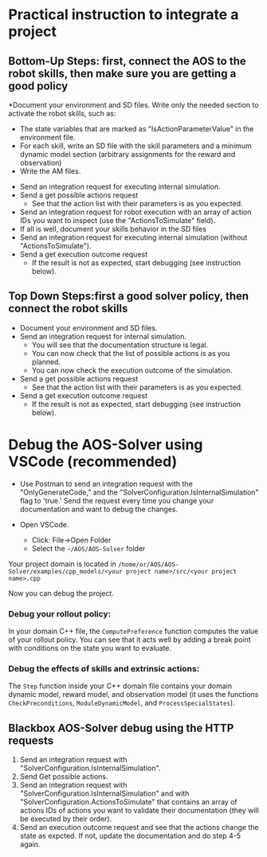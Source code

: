# Practical instruction to integrate a project
## Bottom-Up Steps: first, connect the AOS to the robot skills, then make sure you are getting a good policy
*Document your environment and SD files. Write only the needed section to activate the robot skills, such as:
  - The state variables that are marked as "IsActionParameterValue" in the environment file.
  - For each skill, write an SD file with the skill parameters and a minimum dynamic model section (arbitrary assignments for the reward and observation)
  - Write the AM files.

* Send an integration request for executing internal simulation.
* Send a get possible actions request
  - See that the action list with their parameters is as you expected. 
* Send an integration request for robot execution with an array of action IDs you want to inspect (use the "ActionsToSimulate" field).
* If all is well, document your skills behavior in the SD files
* Send an integration request for executing internal simulation (without "ActionsToSimulate").
* Send a get execution outcome request
  - If the result is not as expected, start debugging (see instruction below).
 
## Top Down Steps:first a good solver policy, then connect the robot skills
* Document your environment and SD files.
* Send an integration request for internal simulation.
  - You will see that the documentation structure is legal.
  - You can now check that the list of possible actions is as you planned.
  - You can now check the execution outcome of the simulation.
* Send a get possible actions request
  - See that the action list with their parameters is as you expected. 
* Send a get execution outcome request
  - If the result is not as expected, start debugging (see instruction below).



# Debug the AOS-Solver using VSCode (recommended)
* Use Postman to send an integration request with the "OnlyGenerateCode," and the "SolverConfiguration.IsInternalSimulation" flag to 'true.' Send the request every time you change your documentation and want to debug the changes.

* Open VSCode.
  - Click: File->Open Folder
  - Select the `~/AOS/AOS-Solver` folder

Your project domain is located in `/home/or/AOS/AOS-Solver/examples/cpp_models/<your project name>/src/<your project name>.cpp`</br>

Now you can debug the project.</br>

### Debug your rollout policy:
In your domain C++ file, the `ComputePreference` function computes the value of your rollout policy. You can see that it acts well by adding a break point with conditions on the state you want to evaluate.

### Debug the effects of skills and extrinsic actions:
The `Step` function inside your C++ domain file contains your domain dynamic model, reward model, and observation model (it uses the functions `CheckPreconditions`, `ModuleDynamicModel`, and `ProcessSpecialStates`). 

## Blackbox AOS-Solver debug using the HTTP requests
1. Send an integration request with "SolverConfiguration.IsInternalSimulation".
2. Send Get  possible actions.
4. Send an integration request with "SolverConfiguration.IsInternalSimulation" and with "SolverConfiguration.ActionsToSimulate" that contains an array of actions IDs of actions you want to validate their documentation (they will be executed by their order).
5.  Send an execution outcome request and see that the actions change the state as expcted. If not, update the documentation and do step 4-5 again.
